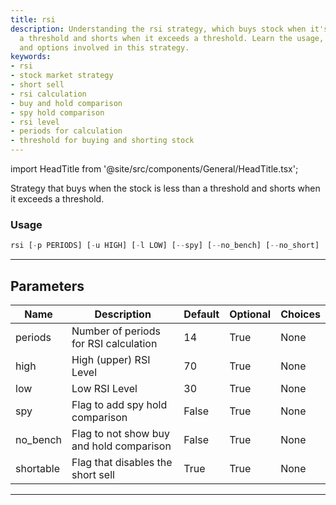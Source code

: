 ```yaml
---
title: rsi
description: Understanding the rsi strategy, which buys stock when it's less than
  a threshold and shorts when it exceeds a threshold. Learn the usage, parameters,
  and options involved in this strategy.
keywords:
- rsi
- stock market strategy
- short sell
- rsi calculation
- buy and hold comparison
- spy hold comparison
- rsi level
- periods for calculation
- threshold for buying and shorting stock
---
```


import HeadTitle from '@site/src/components/General/HeadTitle.tsx';

<HeadTitle title="rsi - Backtesting - Stocks - Reference | OpenBB Terminal Docs" />

Strategy that buys when the stock is less than a threshold and shorts when it exceeds a threshold.

### Usage

```python
rsi [-p PERIODS] [-u HIGH] [-l LOW] [--spy] [--no_bench] [--no_short]
```

---

## Parameters

| Name | Description | Default | Optional | Choices |
| ---- | ----------- | ------- | -------- | ------- |
| periods | Number of periods for RSI calculation | 14 | True | None |
| high | High (upper) RSI Level | 70 | True | None |
| low | Low RSI Level | 30 | True | None |
| spy | Flag to add spy hold comparison | False | True | None |
| no_bench | Flag to not show buy and hold comparison | False | True | None |
| shortable | Flag that disables the short sell | True | True | None |

---
